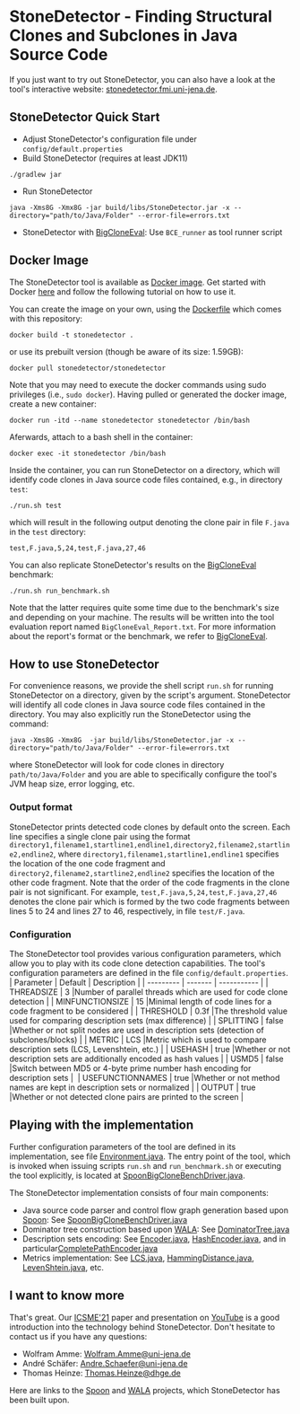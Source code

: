 # StoneDetector - Finding Structural Clones and Subclones in Java Source Code

If you just want to try out StoneDetector, you can also have a look at the tool's interactive website: [stonedetector.fmi.uni-jena.de](https://stonedetector.fmi.uni-jena.de).

## StoneDetector Quick Start
* Adjust StoneDetector's configuration file under `config/default.properties`
* Build StoneDetector (requires at least JDK11)
```
./gradlew jar
```
* Run StoneDetector
```
java -Xms8G -Xmx8G -jar build/libs/StoneDetector.jar -x --directory="path/to/Java/Folder" --error-file=errors.txt 
```
* StoneDetector with [BigCloneEval](https://github.com/jeffsvajlenko/BigCloneEval):
 Use `BCE_runner` as tool runner script

## Docker Image

The StoneDetector tool is available as [Docker image](https://hub.docker.com/r/stonedetector/stonedetector). Get started with Docker [here](https://docs.docker.com/get-started/) and follow the following tutorial on how to use it.

You can create the image on your own, using the [Dockerfile](Dockerfile) which comes with this repository:
```
docker build -t stonedetector .
```
or use its prebuilt version  (though be aware of its size: 1.59GB):
```
docker pull stonedetector/stonedetector
```
Note that you may need to execute the docker commands using sudo privileges (i.e., `sudo docker`). Having pulled or generated the docker image, create a new container:
```
docker run -itd --name stonedetector stonedetector /bin/bash
```
Aferwards, attach to a bash shell in the container:
```
docker exec -it stonedetector /bin/bash
```
Inside the container, you can run StoneDetector on a directory, which will identify code clones in Java source code files contained, e.g., in directory `test`:
```
./run.sh test
```
which will result in the following output denoting the clone pair in file `F.java` in the `test` directory:
```
test,F.java,5,24,test,F.java,27,46
```
You can also replicate StoneDetector's results on the [BigCloneEval](https://github.com/jeffsvajlenko/BigCloneEval) benchmark:
```
./run.sh run_benchmark.sh
```
Note that the latter requires quite some time due to the benchmark's size and depending on your machine. The results will be written into the tool evaluation report named `BigCloneEval_Report.txt`. For more information about the report's format or the benchmark, we refer to [BigCloneEval](https://github.com/jeffsvajlenko/BigCloneEval).

## How to use StoneDetector

For convenience reasons, we provide the shell script `run.sh` for running StoneDetector on a directory, given by the script's argument. StoneDetector will identify all code clones in Java source code files contained in the directory. You may also explicitly run the StoneDetector using the command:
```
java -Xms8G -Xmx8G  -jar build/libs/StoneDetector.jar -x --directory="path/to/Java/Folder" --error-file=errors.txt 
```
where StoneDetector will look for code clones in directory `path/to/Java/Folder` and you are able to specifically configure the tool's JVM heap size, error logging, etc.

### Output format

StoneDetector prints detected code clones by default onto the screen. Each line specifies a single clone pair using the format `directory1,filename1,startline1,endline1,directory2,filename2,startline2,endline2`, where `directory1,filename1,startline1,endline1` specifies the location of the one code fragment and `directory2,filename2,startline2,endline2` specifies the location of the other code fragment. Note that the order of the code fragments in the clone pair is not significant. For example, `test,F.java,5,24,test,F.java,27,46` denotes the clone pair which is formed by the two code fragments between lines 5 to 24 and lines 27 to 46, respectively, in file `test/F.java`.

### Configuration

The StoneDetector tool provides various configuration parameters, which allow you to play with its code clone detection capabilities. The tool's configuration parameters are defined in the file `config/default.properties`. 
| Parameter | Default | Description |
| --------- | ------- | ----------- |
| THREADSIZE | 3 |Number of parallel threads which are used for code clone detection |
| MINFUNCTIONSIZE | 15 |Minimal length of code lines for a code fragment to be considered |
| THRESHOLD | 0.3f |The threshold value used for comparing description sets (max difference) |
| SPLITTING | false |Whether or not split nodes are used in description sets (detection of subclones/blocks) |
| METRIC | LCS     |Metric which is used to compare description sets (LCS, Levenshtein, etc.) |
| USEHASH | true |Whether or not description sets are additionally encoded as hash values |
| USMD5 | false |Switch between MD5 or 4-byte prime number hash encoding for description sets | 
| USEFUNCTIONNAMES | true |Whether or not method names are kept in description sets or normalized |
| OUTPUT | true |Whether or not detected clone pairs are printed to the screen |

## Playing with the implementation

Further configuration parameters of the tool are defined in its implementation, see file [Environment.java](src/main/java/org/fsu/codeclones/Environment.java). The entry point of the tool, which is invoked when issuing scripts `run.sh` and `run_benchmark.sh` or executing the tool explicitly, is located at [SpoonBigCloneBenchDriver.java](src/main/java/org/dlr/foobar/SpoonBigCloneBenchDriver.java).

The StoneDetector implementation consists of four main components:
 * Java source code parser and control flow graph generation based upon [Spoon](https://github.com/INRIA/spoon): See [SpoonBigCloneBenchDriver.java](src/main/java/org/dlr/foobar/SpoonBigCloneBenchDriver.java)
 * Dominator tree construction based upon [WALA](https://github.com/wala/WALA): See [DominatorTree.java](src/main/java/org/fsu/codeclones/DominatorTree.java)
 * Description sets encoding: See [Encoder.java](src/main/java/org/fsu/codeclones/Encoder.java), [HashEncoder.java](src/main/java/org/fsu/codeclones/HashEncoder.java),  and in particular[CompletePathEncoder.java](src/main/java/org/fsu/codeclones/CompletePathEncoder.java)
 * Metrics implementation: See [LCS.java](src/main/java/org/fsu/codeclones/LCS.java), [HammingDistance.java](src/main/java/org/fsu/codeclones/HammingDistance.java), [LevenShtein.java](src/main/java/org/fsu/codeclones/LevenShtein.java), etc.

## I want to know more

That's great. Our [ICSME'21](https://www.computer.org/csdl/proceedings-article/icsme/2021/288200a070/1yNh4Mp9yE0) paper and presentation on [YouTube](https://youtu.be/GirClq1CA8w) is a good introduction into the technology behind StoneDetector. Don't hesitate to contact us if you have any questions:
 * Wolfram Amme: Wolfram.Amme@uni-jena.de 
 * André Schäfer: Andre.Schaefer@uni-jena.de 
 * Thomas Heinze: Thomas.Heinze@dhge.de 

Here are links to the [Spoon](https://github.com/INRIA/spoon) and [WALA](https://github.com/wala/WALA) projects, which StoneDetector has been built upon.
